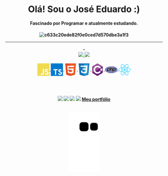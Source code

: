 <h1 align="center"> Olá! Sou o José Eduardo :) </h1>

 <p align="center"><b>Fascinado por Programar e atualmente estudando.<b></p>
 <h4 align="center">
 
![c633c20ede82f0e0ced7d570dbe3a1f3](https://user-images.githubusercontent.com/70382532/138322189-2db8df52-9dcb-40a0-88a8-c365466bd33d.gif)

<hr>
- <div>
  <a href="https://github.com/Ze-Edu">
  <img height="160em" src="https://github-readme-stats.vercel.app/api?username=Ze-Edu&show_icons=true&theme=radical&include_all_commits=true&count_private=true"/>
  <img height="160em" src="https://github-readme-stats.vercel.app/api/top-langs/?username=Ze-Edu&layout=compact&langs_count=16&theme=radical"/>
    
</div>
  
 <div align="center" valign="top"><br>
  <img align="center" alt="Ze-Js" height="41" width="40" src="https://raw.githubusercontent.com/devicons/devicon/master/icons/javascript/javascript-plain.svg">
  <img align="center" alt="Ze-Ts" height="41" width="40" src="https://raw.githubusercontent.com/devicons/devicon/master/icons/typescript/typescript-plain.svg">
  <img align="center" alt="Ze-HTML" height="41" width="40" src="https://raw.githubusercontent.com/devicons/devicon/master/icons/html5/html5-original.svg">
  <img align="center" alt="Ze-CSS" height="41" width="40" src="https://raw.githubusercontent.com/devicons/devicon/master/icons/css3/css3-original.svg">
  <img align="center" alt="Ze-Csharp" height="41" width="40" src="https://raw.githubusercontent.com/devicons/devicon/master/icons/csharp/csharp-original.svg">
  <img align="center" alt="Ze-Python" height="41" width="40" src="https://raw.githubusercontent.com/devicons/devicon/master/icons/php/php-original.svg">
  <img align="center" alt="Ze-Python" height="41" width="40" src="https://raw.githubusercontent.com/devicons/devicon/master/icons/react/react-original.svg">
</div><br>
  
  ##
  
  <div align="center" valign="top"><br>
  <a href="https://www.instagram.com/zezin_018/"><img height="35" src="https://img.shields.io/badge/-Instagram-%23E4405F?style=for-the-badge&logo=instagram&logoColor=white" target="_blank"></a>
 <a href="https://discord.com/channels/@me"><img height="35" src="https://img.shields.io/badge/Discord-7289DA?style=for-the-badge&logo=discord&logoColor=white" target="_blank"></a> 
  <a href = "mailto:joseeduardoqueiros5@gmail.com"><img height="35" src="https://img.shields.io/badge/-Gmail-%23333?style=for-the-badge&logo=gmail&logoColor=white" target="_blank"></a>
  <a href="https://www.linkedin.com/jobs/collections/recommended/?currentJobId=2807588896"><img height="35" src="https://img.shields.io/badge/-LinkedIn-%230077B5?style=for-the-badge&logo=linkedin&logoColor=white" target="_blank"></a> 
   <a href="https://ze-edu.github.io/Portfolio/" target="_blank" style=''>Meu portfólio</a> 
   
  </div><br>
  
  ![Snake animation](https://github.com/Ze-Edu/Ze-Edu/blob/output/github-contribution-grid-snake.svg)
